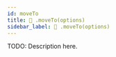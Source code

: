 ```yaml
---
id: moveTo
title: 🔨 .moveTo(options)
sidebar_label: 🔨 .moveTo(options) 
---
```


TODO: Description here.